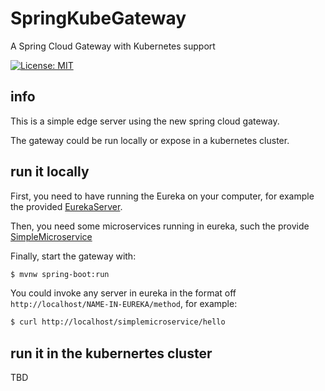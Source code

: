 # SpringKubeGateway
A Spring Cloud Gateway with Kubernetes support

[![License: MIT](https://img.shields.io/badge/License-MIT-blue.svg)](/LICENSE)

## info

This is a simple edge server using the new spring cloud gateway.

The gateway could be run locally or expose in a kubernetes cluster.


## run it locally

First, you need to have running the Eureka on your computer, for example the provided [EurekaServer](../EurekaServer/).

Then, you need some microservices running in eureka, such the provide [SimpleMicroservice](../SimpleMicroservice/)

Finally, start the gateway with:

```bash
$ mvnw spring-boot:run
```

You could invoke any server in eureka in the format off `http://localhost/NAME-IN-EUREKA/method`, for example:

```bash
$ curl http://localhost/simplemicroservice/hello
```

## run it in the kubernertes cluster

TBD
